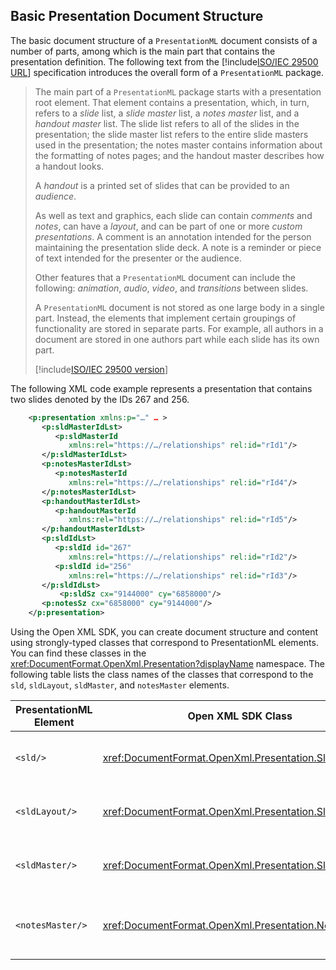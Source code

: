 ## Basic Presentation Document Structure 

The basic document structure of a `PresentationML` document consists of a number of
parts, among which is the main part that contains the presentation
definition. The following text from the [!include[ISO/IEC 29500 URL](../iso-iec-29500-link.md)] specification
introduces the overall form of a `PresentationML` package.

> The main part of a `PresentationML` package
> starts with a presentation root element. That element contains a
> presentation, which, in turn, refers to a *slide* list, a *slide master* list, a *notes
> master* list, and a *handout master* list. The slide list refers to
> all of the slides in the presentation; the slide master list refers to
> the entire slide masters used in the presentation; the notes master
> contains information about the formatting of notes pages; and the
> handout master describes how a handout looks.
> 
> A *handout* is a printed set of slides that can be provided to an
> *audience*.
> 
> As well as text and graphics, each slide can contain *comments* and
> *notes*, can have a *layout*, and can be part of one or more *custom
> presentations*. A comment is an annotation intended for the person
> maintaining the presentation slide deck. A note is a reminder or piece
> of text intended for the presenter or the audience.
> 
> Other features that a `PresentationML`
> document can include the following: *animation*, *audio*, *video*, and
> *transitions* between slides.
> 
> A `PresentationML` document is not stored
> as one large body in a single part. Instead, the elements that
> implement certain groupings of functionality are stored in separate
> parts. For example, all authors in a document are stored in one
> authors part while each slide has its own part.
> 
> [!include[ISO/IEC 29500 version](../iso-iec-29500-version.md)]

The following XML code example represents a presentation that contains
two slides denoted by the IDs 267 and 256.

```xml
    <p:presentation xmlns:p="…" … > 
       <p:sldMasterIdLst>
          <p:sldMasterId
             xmlns:rel="https://…/relationships" rel:id="rId1"/>
       </p:sldMasterIdLst>
       <p:notesMasterIdLst>
          <p:notesMasterId
             xmlns:rel="https://…/relationships" rel:id="rId4"/>
       </p:notesMasterIdLst>
       <p:handoutMasterIdLst>
          <p:handoutMasterId
             xmlns:rel="https://…/relationships" rel:id="rId5"/>
       </p:handoutMasterIdLst>
       <p:sldIdLst>
          <p:sldId id="267"
             xmlns:rel="https://…/relationships" rel:id="rId2"/>
          <p:sldId id="256"
             xmlns:rel="https://…/relationships" rel:id="rId3"/>
       </p:sldIdLst>
           <p:sldSz cx="9144000" cy="6858000"/>
       <p:notesSz cx="6858000" cy="9144000"/>
    </p:presentation>
```

Using the Open XML SDK, you can create document structure and
content using strongly-typed classes that correspond to PresentationML
elements. You can find these classes in the <xref:DocumentFormat.OpenXml.Presentation?displayName>
namespace. The following table lists the class names of the classes that
correspond to the `sld`, `sldLayout`, `sldMaster`, and `notesMaster` elements.

| **PresentationML Element** | **Open XML SDK Class** | **Description** |
|---|---|---|
| `<sld/>` | <xref:DocumentFormat.OpenXml.Presentation.Slide> | Presentation Slide. It is the root element of SlidePart. |
| `<sldLayout/>` | <xref:DocumentFormat.OpenXml.Presentation.SlideLayout> | Slide Layout. It is the root element of SlideLayoutPart. |
| `<sldMaster/>` | <xref:DocumentFormat.OpenXml.Presentation.SlideMaster> | Slide Master. It is the root element of SlideMasterPart. |
| `<notesMaster/>` | <xref:DocumentFormat.OpenXml.Presentation.NotesMaster> | Notes Master (or handoutMaster). It is the root element of NotesMasterPart. |